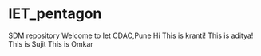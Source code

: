 # IET_pentagon
SDM repository
Welcome to Iet CDAC,Pune
Hi
This is kranti!
This is aditya!
This is Sujit
This is Omkar
